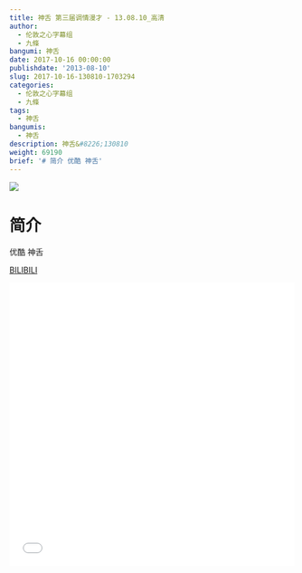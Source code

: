 ```yaml
---
title: 神舌 第三届调情漫才 - 13.08.10_高清
author:
  - 伦敦之心字幕组
  - 九條
bangumi: 神舌
date: 2017-10-16 00:00:00
publishdate: '2013-08-10'
slug: 2017-10-16-130810-1703294
categories:
  - 伦敦之心字幕组
  - 九條
tags:
  - 神舌
bangumis:
  - 神舌
description: 神舌&#8226;130810
weight: 69190
brief: '# 简介 优酷 神舌'
---
```


![](https://i.imgur.com/9NPYBG9.png)

# 简介  
优酷 神舌

  [BILIBILI](https://www.bilibili.com/video/av1703294/)


<div class="vcontainer">  <iframe class='video' src="//www.bilibili.com/blackboard/player.html?aid=1703294" width="100%" height="500" frameborder="0" allowfullscreen="allowfullscreen"></iframe></div>
